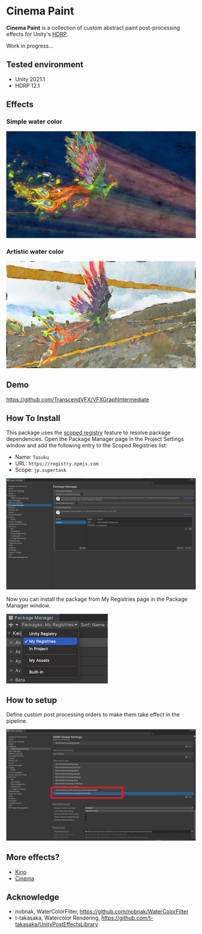 Cinema Paint
====

**Cinema Paint** is a collection of custom abstract paint post-processing effects for Unity's [HDRP](https://docs.unity3d.com/Packages/com.unity.render-pipelines.high-definition@11.0/manual/index.html).

Work in progress...


[HDRP]:
    https://docs.unity3d.com/Packages/com.unity.render-pipelines.high-definition@latest

Tested environment
-------------------

- Unity 2021.1
- HDRP 12.1

Effects
-------

### Simple water color

![Simple water color](./images/PhoenixSimpleWaterColor.jpg)

### Artistic water color

![Artistic water color](./images/PhoenixArticsticWaterColor.jpg)


## Demo

https://github.com/TranscendVFX/VFXGraphIntermediate


## How To Install

This package uses the [scoped registry] feature to resolve package
dependencies. Open the Package Manager page in the Project Settings window and
add the following entry to the Scoped Registries list:

- Name: `Tasuku`
- URL: `https://registry.npmjs.com`
- Scope: `jp.supertask`

![Scoped Registry](./images/scopedRegistries.png)

Now you can install the package from My Registries page in the Package Manager
window.

![My Registries](./images/MyRegistries.png)

[scoped registry]: https://docs.unity3d.com/Manual/upm-scoped.html



## How to setup

Define custom post processing orders to make them take effect in the pipeline.

![screenshot](./images/postProcessingSetup.png)


## More effects?

- [Kino](https://github.com/keijiro/Kino)
- [Cinema](https://github.com/supertask/Cinema)


## Acknowledge

- nobnak, WaterColorFilter, https://github.com/nobnak/WaterColorFilter
- t-takasaka, Watercolor Rendering, https://github.com/t-takasaka/UnityPostEffectsLibrary